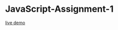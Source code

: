 # JavaScript-Assignment-1
[live demo](https://maximemusquin.github.io/JavaScript-Assignment-1/js-assignement/)

